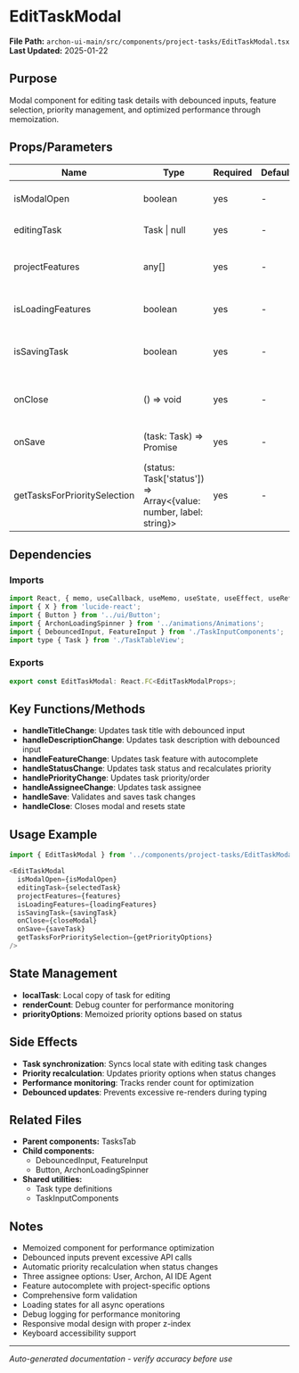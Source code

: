# EditTaskModal

**File Path:** `archon-ui-main/src/components/project-tasks/EditTaskModal.tsx`
**Last Updated:** 2025-01-22

## Purpose
Modal component for editing task details with debounced inputs, feature selection, priority management, and optimized performance through memoization.

## Props/Parameters
| Name | Type | Required | Default | Description |
|------|------|----------|---------|-------------|
| isModalOpen | boolean | yes | - | Whether modal is open |
| editingTask | Task \| null | yes | - | Task being edited |
| projectFeatures | any[] | yes | - | Available project features for selection |
| isLoadingFeatures | boolean | yes | - | Loading state for features |
| isSavingTask | boolean | yes | - | Loading state for save operation |
| onClose | () => void | yes | - | Callback when modal is closed |
| onSave | (task: Task) => Promise<void> | yes | - | Callback when task is saved |
| getTasksForPrioritySelection | (status: Task['status']) => Array<{value: number, label: string}> | yes | - | Function to get priority options for status |

## Dependencies

### Imports
```javascript
import React, { memo, useCallback, useMemo, useState, useEffect, useRef } from 'react';
import { X } from 'lucide-react';
import { Button } from '../ui/Button';
import { ArchonLoadingSpinner } from '../animations/Animations';
import { DebouncedInput, FeatureInput } from './TaskInputComponents';
import type { Task } from './TaskTableView';
```

### Exports
```javascript
export const EditTaskModal: React.FC<EditTaskModalProps>;
```

## Key Functions/Methods
- **handleTitleChange**: Updates task title with debounced input
- **handleDescriptionChange**: Updates task description with debounced input
- **handleFeatureChange**: Updates task feature with autocomplete
- **handleStatusChange**: Updates task status and recalculates priority
- **handlePriorityChange**: Updates task priority/order
- **handleAssigneeChange**: Updates task assignee
- **handleSave**: Validates and saves task changes
- **handleClose**: Closes modal and resets state

## Usage Example
```javascript
import { EditTaskModal } from '../components/project-tasks/EditTaskModal';

<EditTaskModal
  isModalOpen={isModalOpen}
  editingTask={selectedTask}
  projectFeatures={features}
  isLoadingFeatures={loadingFeatures}
  isSavingTask={savingTask}
  onClose={closeModal}
  onSave={saveTask}
  getTasksForPrioritySelection={getPriorityOptions}
/>
```

## State Management
- **localTask**: Local copy of task for editing
- **renderCount**: Debug counter for performance monitoring
- **priorityOptions**: Memoized priority options based on status

## Side Effects
- **Task synchronization**: Syncs local state with editing task changes
- **Priority recalculation**: Updates priority options when status changes
- **Performance monitoring**: Tracks render count for optimization
- **Debounced updates**: Prevents excessive re-renders during typing

## Related Files
- **Parent components:** TasksTab
- **Child components:** 
  - DebouncedInput, FeatureInput
  - Button, ArchonLoadingSpinner
- **Shared utilities:** 
  - Task type definitions
  - TaskInputComponents

## Notes
- Memoized component for performance optimization
- Debounced inputs prevent excessive API calls
- Automatic priority recalculation when status changes
- Three assignee options: User, Archon, AI IDE Agent
- Feature autocomplete with project-specific options
- Comprehensive form validation
- Loading states for all async operations
- Debug logging for performance monitoring
- Responsive modal design with proper z-index
- Keyboard accessibility support

---
*Auto-generated documentation - verify accuracy before use*
